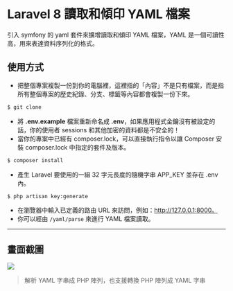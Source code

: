 # Laravel 8 讀取和傾印 YAML 檔案

引入 symfony 的 yaml 套件來擴增讀取和傾印 YAML 檔案，YAML 是一個可讀性高，用來表達資料序列化的格式。

## 使用方式
- 把整個專案複製一份到你的電腦裡，這裡指的「內容」不是只有檔案，而是指所有整個專案的歷史紀錄、分支、標籤等內容都會複製一份下來。
```sh
$ git clone
```
- 將 __.env.example__ 檔案重新命名成 __.env__，如果應用程式金鑰沒有被設定的話，你的使用者 sessions 和其他加密的資料都是不安全的！
- 當你的專案中已經有 composer.lock，可以直接執行指令以讓 Composer 安裝 composer.lock 中指定的套件及版本。
```sh
$ composer install
```
- 產生 Laravel 要使用的一組 32 字元長度的隨機字串 APP_KEY 並存在 .env 內。
```sh
$ php artisan key:generate
```
- 在瀏覽器中輸入已定義的路由 URL 來訪問，例如：http://127.0.0.1:8000。
- 你可以經由 `/yaml/parse` 來進行 YAML 檔案讀取。

----

## 畫面截圖
![](https://i.imgur.com/koTrwqv.png)
> 解析 YAML 字串成 PHP 陣列，也支援轉換 PHP 陣列成 YAML 字串